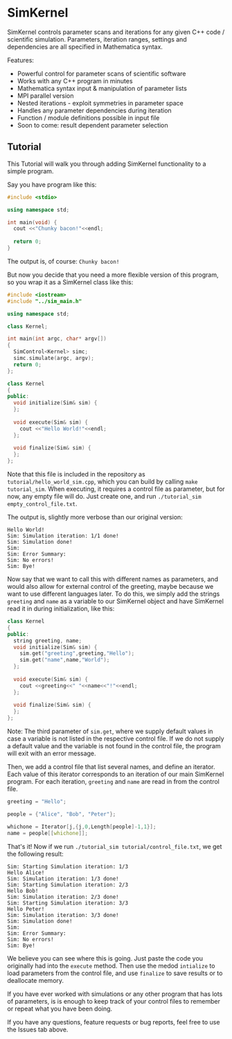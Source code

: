 # SimKernel

SimKernel controls parameter scans and iterations for any given C++ code / scientific simulation. Parameters, iteration ranges, settings and dependencies are all specified in Mathematica syntax.

Features:

* Powerful control for parameter scans of scientific software
* Works with any C++ program in minutes
* Mathematica syntax input & manipulation of parameter lists
* MPI parallel version
* Nested iterations - exploit symmetries in parameter space
* Handles any parameter dependencies during iteration 
* Function / module definitions possible in input file
* Soon to come: result dependent parameter selection

## Tutorial

This Tutorial will walk you through adding SimKernel functionality to a simple program.

Say you have program like this:

```c++
#include <stdio>

using namespace std;

int main(void) {
  cout <<"Chunky bacon!"<<endl;
  
  return 0;
}
```

The output is, of course: `Chunky bacon!`

But now you decide that you need a more flexible version of this program, so you wrap it as a SimKernel class like this:

```c++
#include <iostream>
#include "../sim_main.h"

using namespace std;

class Kernel;

int main(int argc, char* argv[])
{
  SimControl<Kernel> simc;
  simc.simulate(argc, argv);
  return 0;
};

class Kernel
{
public:
  void initialize(Sim& sim) {
  };
  
  void execute(Sim& sim) {
    cout <<"Hello World!"<<endl;
  };
  
  void finalize(Sim& sim) {
  };
};
```

Note that this file is included in the repository as `tutorial/hello_world_sim.cpp`, which you can build by calling `make tutorial_sim`. When executing, it requires a control file as parameter, but for now, any empty file will do. Just create one, and run `./tutorial_sim empty_control_file.txt`.

The output is, slightly more verbose than our original version:

```
Hello World!
Sim: Simulation iteration: 1/1 done!
Sim: Simulation done!
Sim: 
Sim: Error Summary:
Sim: No errors!
Sim: Bye!
```

Now say that we want to call this with different names as parameters, and would also allow for external control of the greeting, maybe because we want to use different languages later. To do this, we simply add the strings `greeting` and `name` as a variable to our SimKernel object and have SimKernel read it in during initialization, like this:

```c++
class Kernel
{
public:
  string greeting, name;
  void initialize(Sim& sim) {
    sim.get("greeting",greeting,"Hello");
    sim.get("name",name,"World");
  };
  
  void execute(Sim& sim) {
    cout <<greeting<<" "<<name<<"!"<<endl;
  };
  
  void finalize(Sim& sim) {
  };
};
```

Note: The third parameter of `sim.get`, where we supply default values in case a variable is not listed in the respective control file. If we do not supply a default value and the variable is not found in the control file, the program will exit with an error message.

Then, we add a control file that list several names, and define an iterator. Each value of this iterator corresponds to an iteration of our main SimKernel program. For each iteration, `greeting` and `name` are read in from the control file.

```c++
greeting = "Hello";

people = {"Alice", "Bob", "Peter"};

whichone = Iterator[j,{j,0,Length[people]-1,1}];
name = people[[whichone]];
```

That's it! Now if we run `./tutorial_sim tutorial/control_file.txt`, we get the following result:

```
Sim: Starting Simulation iteration: 1/3
Hello Alice!
Sim: Simulation iteration: 1/3 done!
Sim: Starting Simulation iteration: 2/3
Hello Bob!
Sim: Simulation iteration: 2/3 done!
Sim: Starting Simulation iteration: 3/3
Hello Peter!
Sim: Simulation iteration: 3/3 done!
Sim: Simulation done!
Sim: 
Sim: Error Summary:
Sim: No errors!
Sim: Bye!
```

We believe you can see where this is going. Just paste the code you originally had into the `execute` method. Then use the medod `intialize` to load parameters from the control file, and use `finalize` to save results or to deallocate memory.

If you have ever worked with simulations or any other program that has lots of parameters, is is enough to keep track of your control files to remember or repeat what you have been doing.

If you have any questions, feature requests or bug reports, feel free to use the Issues tab above.

